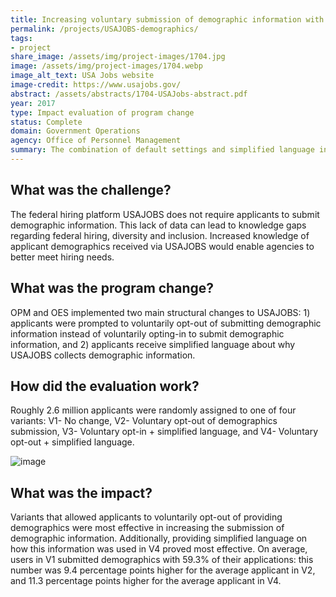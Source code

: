 ```yaml
---
title: Increasing voluntary submission of demographic information with USAJOBS applications
permalink: /projects/USAJOBS-demographics/
tags:
- project 
share_image: /assets/img/project-images/1704.jpg
image: /assets/img/project-images/1704.webp
image_alt_text: USA Jobs website
image-credit: https://www.usajobs.gov/
abstract: /assets/abstracts/1704-USAJobs-abstract.pdf
year: 2017
type: Impact evaluation of program change
status: Complete
domain: Government Operations
agency: Office of Personnel Management
summary: The combination of default settings and simplified language increases voluntary submission of demographics information by 19%
---
```

## What was the challenge?

The federal hiring platform USAJOBS does not require applicants to submit demographic information. This lack of data can lead to knowledge gaps regarding federal hiring, diversity and inclusion. Increased knowledge of applicant demographics received via USAJOBS would enable agencies to better meet hiring needs.

## What was the program change?
OPM and OES implemented two main structural changes to USAJOBS: 1) applicants were prompted to voluntarily opt-out of submitting demographic information instead of voluntarily opting-in to submit demographic information, and 2) applicants receive simplified language about why USAJOBS collects demographic information.

## How did the evaluation work?
Roughly 2.6 million applicants were randomly assigned to one of four variants: V1- No change, V2- Voluntary opt-out of demographics submission, V3- Voluntary opt-in + simplified language, and V4- Voluntary opt-out + simplified language.

![image]({{site.baseurl}}/assets/img/project-images/1704-graph.webp)

## What was the impact?
Variants that allowed applicants to voluntarily opt-out of providing demographics were most effective in increasing the submission of demographic information. Additionally, providing simplified language on how this information was used in V4 proved most effective. On average, users in V1 submitted demographics with 59.3% of their applications: this number was 9.4 percentage points higher for the average applicant in V2, and 11.3 percentage points higher for the average applicant in V4.
